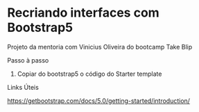 # Recriando interfaces com Bootstrap5

Projeto da mentoria com Vinicius Oliveira do bootcamp Take Blip

Passo à passo

1. Copiar do bootstrap5 o código do Starter template 

Links Úteis

https://getbootstrap.com/docs/5.0/getting-started/introduction/
